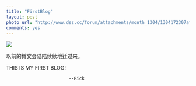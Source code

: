 ```yaml
---
title: "FirstBlog"
layout: post
photo_url: "http://www.dsz.cc/forum/attachments/month_1304/1304172307afdd7fd16b9d357f.jpg"
comments: yes
---
```


![](http://www.dsz.cc/forum/attachments/month_1304/1304172307afdd7fd16b9d357f.jpg)

以前的博文会陆陆续续地迁过来。

THIS IS MY FIRST BLOG!

							--Rick

